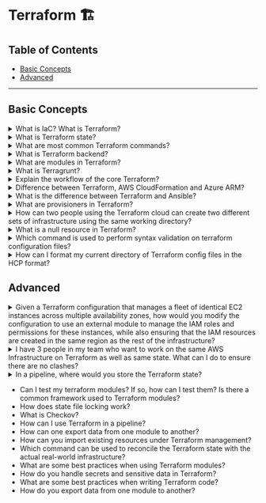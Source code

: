 # Terraform 🏗️

## Table of Contents

- [Basic Concepts](#basic-concepts)
- [Advanced](#advanced)

---

## Basic Concepts

<details>
<summary>What is IaC? What is Terraform?</summary>

Answer goes here

</details>

<details>
<summary>What is Terraform state?</summary>

Answer goes here

</details>

<details>
<summary>What are most common Terraform commands?</summary>

Answer goes here

</details>

<details>
<summary>What is Terraform backend?</summary>

Answer goes here

</details>

<details>
<summary>What are modules in Terraform?</summary>

Answer goes here

</details>

<details>
<summary>What is Terragrunt?</summary>

Answer goes here

</details>

<details>
<summary>Explain the workflow of the core Terraform?</summary>

Answer goes here

</details>

<details>
<summary>Difference between Terraform, AWS CloudFormation and Azure ARM?</summary>

Answer goes here

</details>

<details>
<summary>What is the difference between Terraform and Ansible?</summary>

Answer goes here

</details>

<details>
<summary>What are provisioners in Terraform?</summary>

Answer goes here

</details>

<details>
<summary>How can two people using the Terraform cloud can create two different sets of infrastructure using the same working directory?</summary>

Answer goes here

</details>

<details>
<summary>What is a null resource in Terraform?</summary>

Answer goes here

</details>

<details>
<summary>Which command is used to perform syntax validation on terraform configuration files?</summary>

`terraform validate`

</details>

<details>
<summary>How can I format my current directory of Terraform config files in the HCP format?</summary>

`terraform fmt --recursive`

</details>

## Advanced

<details>
<summary>Given a Terraform configuration that manages a fleet of identical EC2 instances across multiple availability zones, how would you modify the configuration to use an external module to manage the IAM roles and permissions for these instances, while also ensuring that the IAM resources are created in the same region as the rest of the infrastructure?</summary>

## Comprehensive Terraform Module Refactoring for IAM Management

### Overview

This solution demonstrates how to refactor an existing Terraform configuration to use external modules for IAM role management while maintaining regional consistency and following Terraform best practices.

### Prerequisites

- Terraform 1.0+ (recommended 1.5+)
- AWS Provider 5.0+
- Understanding of Terraform modules and state management

### Step 1: Create the External IAM Module

**Directory Structure:**
```
modules/
├── iam-roles/
│   ├── main.tf
│   ├── variables.tf
│   ├── outputs.tf
│   └── versions.tf
└── ec2-fleet/
    ├── main.tf
    ├── variables.tf
    └── outputs.tf
```

**modules/iam-roles/main.tf:**
```hcl
# IAM Role for EC2 instances
resource "aws_iam_role" "ec2_role" {
  name = "${var.name_prefix}-ec2-role"
  
  assume_role_policy = jsonencode({
    Version = "2012-10-17"
    Statement = [
      {
        Action = "sts:AssumeRole"
        Effect = "Allow"
        Principal = {
          Service = "ec2.amazonaws.com"
        }
      }
    ]
  })

  tags = var.tags
}

# IAM Policy for EC2 instances
resource "aws_iam_policy" "ec2_policy" {
  name        = "${var.name_prefix}-ec2-policy"
  description = "Policy for EC2 instances in the fleet"
  
  policy = jsonencode({
    Version = "2012-10-17"
    Statement = [
      {
        Effect = "Allow"
        Action = [
          "s3:GetObject",
          "s3:PutObject",
          "s3:DeleteObject"
        ]
        Resource = [
          "${var.s3_bucket_arn}/*",
          "${var.s3_bucket_arn}"
        ]
      },
      {
        Effect = "Allow"
        Action = [
          "logs:CreateLogGroup",
          "logs:CreateLogStream",
          "logs:PutLogEvents"
        ]
        Resource = "arn:aws:logs:${var.aws_region}:*:log-group:/aws/ec2/*"
      },
      {
        Effect = "Allow"
        Action = [
          "ssm:GetParameter",
          "ssm:GetParameters",
          "ssm:GetParametersByPath"
        ]
        Resource = "arn:aws:ssm:${var.aws_region}:*:parameter/${var.name_prefix}/*"
      }
    ]
  })

  tags = var.tags
}

# Attach policy to role
resource "aws_iam_role_policy_attachment" "ec2_policy_attachment" {
  role       = aws_iam_role.ec2_role.name
  policy_arn = aws_iam_policy.ec2_policy.arn
}

# Instance Profile
resource "aws_iam_instance_profile" "ec2_profile" {
  name = "${var.name_prefix}-ec2-profile"
  role = aws_iam_role.ec2_role.name

  tags = var.tags
}
```

**modules/iam-roles/variables.tf:**
```hcl
variable "name_prefix" {
  description = "Prefix for naming resources"
  type        = string
  default     = "fleet"
}

variable "aws_region" {
  description = "AWS region for resource creation"
  type        = string
}

variable "s3_bucket_arn" {
  description = "ARN of the S3 bucket for EC2 access"
  type        = string
}

variable "tags" {
  description = "Tags to apply to all resources"
  type        = map(string)
  default     = {}
}

variable "additional_policies" {
  description = "List of additional policy ARNs to attach"
  type        = list(string)
  default     = []
}
```

**modules/iam-roles/outputs.tf:**
```hcl
output "iam_role_arn" {
  description = "ARN of the IAM role"
  value       = aws_iam_role.ec2_role.arn
}

output "iam_role_name" {
  description = "Name of the IAM role"
  value       = aws_iam_role.ec2_role.name
}

output "instance_profile_arn" {
  description = "ARN of the instance profile"
  value       = aws_iam_instance_profile.ec2_profile.arn
}

output "instance_profile_name" {
  description = "Name of the instance profile"
  value       = aws_iam_instance_profile.ec2_profile.name
}
```

**modules/iam-roles/versions.tf:**
```hcl
terraform {
  required_version = ">= 1.0"
  
  required_providers {
    aws = {
      source  = "hashicorp/aws"
      version = "~> 5.0"
    }
  }
}
```

### Step 2: Create the EC2 Fleet Module

**modules/ec2-fleet/main.tf:**
```hcl
# Data source for availability zones
data "aws_availability_zones" "available" {
  state = "available"
}

# Launch Template
resource "aws_launch_template" "fleet_template" {
  name_prefix   = "${var.name_prefix}-"
  image_id      = var.ami_id
  instance_type = var.instance_type
  
  vpc_security_group_ids = var.security_group_ids
  
  iam_instance_profile {
    name = var.iam_instance_profile_name
  }
  
  user_data = base64encode(var.user_data)
  
  tag_specifications {
    resource_type = "instance"
    tags = merge(var.tags, {
      Name = "${var.name_prefix}-instance"
    })
  }
  
  tags = var.tags
}

# Auto Scaling Group
resource "aws_autoscaling_group" "fleet_asg" {
  name                = "${var.name_prefix}-asg"
  vpc_zone_identifier = var.subnet_ids
  target_group_arns   = var.target_group_arns
  health_check_type   = var.health_check_type
  health_check_grace_period = var.health_check_grace_period
  
  min_size         = var.min_size
  max_size         = var.max_size
  desired_capacity = var.desired_capacity
  
  launch_template {
    id      = aws_launch_template.fleet_template.id
    version = "$Latest"
  }
  
  dynamic "tag" {
    for_each = var.tags
    content {
      key                 = tag.key
      value               = tag.value
      propagate_at_launch = true
    }
  }
  
  lifecycle {
    create_before_destroy = true
  }
}
```

**modules/ec2-fleet/variables.tf:**
```hcl
variable "name_prefix" {
  description = "Prefix for naming resources"
  type        = string
}

variable "ami_id" {
  description = "AMI ID for EC2 instances"
  type        = string
}

variable "instance_type" {
  description = "Instance type for EC2 instances"
  type        = string
  default     = "t3.medium"
}

variable "subnet_ids" {
  description = "List of subnet IDs for the ASG"
  type        = list(string)
}

variable "security_group_ids" {
  description = "List of security group IDs"
  type        = list(string)
}

variable "iam_instance_profile_name" {
  description = "Name of the IAM instance profile"
  type        = string
}

variable "target_group_arns" {
  description = "List of target group ARNs"
  type        = list(string)
  default     = []
}

variable "min_size" {
  description = "Minimum number of instances"
  type        = number
  default     = 1
}

variable "max_size" {
  description = "Maximum number of instances"
  type        = number
  default     = 10
}

variable "desired_capacity" {
  description = "Desired number of instances"
  type        = number
  default     = 3
}

variable "health_check_type" {
  description = "Type of health check"
  type        = string
  default     = "EC2"
}

variable "health_check_grace_period" {
  description = "Health check grace period in seconds"
  type        = number
  default     = 300
}

variable "user_data" {
  description = "User data script"
  type        = string
  default     = ""
}

variable "tags" {
  description = "Tags to apply to resources"
  type        = map(string)
  default     = {}
}
```

### Step 3: Main Configuration

**main.tf:**
```hcl
# Provider configuration with explicit region
provider "aws" {
  region = var.aws_region
  
  default_tags {
    tags = {
      Environment = var.environment
      Project     = var.project_name
      ManagedBy   = "Terraform"
    }
  }
}

# Data sources
data "aws_vpc" "main" {
  tags = {
    Name = var.vpc_name
  }
}

data "aws_subnets" "private" {
  filter {
    name   = "vpc-id"
    values = [data.aws_vpc.main.id]
  }
  
  tags = {
    Type = "private"
  }
}

data "aws_ami" "latest_amazon_linux" {
  most_recent = true
  owners      = ["amazon"]
  
  filter {
    name   = "name"
    values = ["amzn2-ami-hvm-*-x86_64-gp2"]
  }
}

# S3 Bucket for application data
resource "aws_s3_bucket" "app_data" {
  bucket = "${var.project_name}-${var.environment}-app-data"
  
  tags = {
    Name        = "${var.project_name}-${var.environment}-app-data"
    Environment = var.environment
  }
}

# Security Group for EC2 instances
resource "aws_security_group" "ec2_sg" {
  name_prefix = "${var.project_name}-ec2-"
  vpc_id      = data.aws_vpc.main.id
  
  ingress {
    from_port   = 80
    to_port     = 80
    protocol    = "tcp"
    cidr_blocks = ["0.0.0.0/0"]
  }
  
  ingress {
    from_port   = 443
    to_port     = 443
    protocol    = "tcp"
    cidr_blocks = ["0.0.0.0/0"]
  }
  
  egress {
    from_port   = 0
    to_port     = 0
    protocol    = "-1"
    cidr_blocks = ["0.0.0.0/0"]
  }
  
  tags = {
    Name = "${var.project_name}-ec2-sg"
  }
}

# IAM Module
module "iam_roles" {
  source = "./modules/iam-roles"
  
  name_prefix  = "${var.project_name}-${var.environment}"
  aws_region   = var.aws_region
  s3_bucket_arn = aws_s3_bucket.app_data.arn
  
  tags = {
    Environment = var.environment
    Project     = var.project_name
    Component   = "IAM"
  }
}

# EC2 Fleet Module
module "ec2_fleet" {
  source = "./modules/ec2-fleet"
  
  name_prefix                = "${var.project_name}-${var.environment}"
  ami_id                    = data.aws_ami.latest_amazon_linux.id
  instance_type             = var.instance_type
  subnet_ids                = data.aws_subnets.private.ids
  security_group_ids        = [aws_security_group.ec2_sg.id]
  iam_instance_profile_name = module.iam_roles.instance_profile_name
  
  min_size         = var.min_instance_count
  max_size         = var.max_instance_count
  desired_capacity = var.desired_instance_count
  
  user_data = templatefile("${path.module}/user_data.sh", {
    s3_bucket = aws_s3_bucket.app_data.bucket
    region    = var.aws_region
  })
  
  tags = {
    Environment = var.environment
    Project     = var.project_name
    Component   = "EC2"
  }
}
```

**variables.tf:**
```hcl
variable "aws_region" {
  description = "AWS region for all resources"
  type        = string
  default     = "us-west-2"
}

variable "environment" {
  description = "Environment name"
  type        = string
  default     = "dev"
}

variable "project_name" {
  description = "Name of the project"
  type        = string
  default     = "fleet-app"
}

variable "vpc_name" {
  description = "Name of the VPC"
  type        = string
  default     = "main"
}

variable "instance_type" {
  description = "EC2 instance type"
  type        = string
  default     = "t3.medium"
}

variable "min_instance_count" {
  description = "Minimum number of instances"
  type        = number
  default     = 2
}

variable "max_instance_count" {
  description = "Maximum number of instances"
  type        = number
  default     = 10
}

variable "desired_instance_count" {
  description = "Desired number of instances"
  type        = number
  default     = 3
}
```

**outputs.tf:**
```hcl
output "iam_role_arn" {
  description = "ARN of the IAM role"
  value       = module.iam_roles.iam_role_arn
}

output "instance_profile_name" {
  description = "Name of the instance profile"
  value       = module.iam_roles.instance_profile_name
}

output "s3_bucket_name" {
  description = "Name of the S3 bucket"
  value       = aws_s3_bucket.app_data.bucket
}

output "asg_name" {
  description = "Name of the Auto Scaling Group"
  value       = module.ec2_fleet.asg_name
}
```

### Step 4: User Data Script

**user_data.sh:**
```bash
#!/bin/bash
yum update -y
yum install -y aws-cli

# Configure CloudWatch agent
yum install -y amazon-cloudwatch-agent

# Create application directory
mkdir -p /opt/app
cd /opt/app

# Download application from S3
aws s3 cp s3://${s3_bucket}/app.tar.gz /opt/app/app.tar.gz
tar -xzf app.tar.gz

# Start application
./start.sh
```

### Step 5: Terraform Configuration Files

**terraform.tf:**
```hcl
terraform {
  required_version = ">= 1.0"
  
  required_providers {
    aws = {
      source  = "hashicorp/aws"
      version = "~> 5.0"
    }
  }
  
  # Remote state backend (example with S3)
  backend "s3" {
    bucket         = "your-terraform-state-bucket"
    key            = "fleet-app/terraform.tfstate"
    region         = "us-west-2"
    encrypt        = true
    dynamodb_table = "terraform-locks"
  }
}
```

### Step 6: Deployment and Usage

**Initialize and Deploy:**
```bash
# Initialize Terraform
terraform init

# Plan the deployment
terraform plan -var-file="dev.tfvars"

# Apply the configuration
terraform apply -var-file="dev.tfvars"
```

**dev.tfvars:**
```hcl
aws_region = "us-west-2"
environment = "dev"
project_name = "fleet-app"
instance_type = "t3.medium"
min_instance_count = 2
max_instance_count = 5
desired_instance_count = 3
```

### Key Benefits of This Approach

1. **Modularity**: Clear separation of concerns between IAM and EC2 management
2. **Reusability**: IAM module can be reused across different projects
3. **Regional Consistency**: All resources created in the same region
4. **State Management**: Proper state isolation between modules
5. **Scalability**: Easy to add more instances or modify configurations
6. **Security**: IAM roles follow least privilege principle
7. **Maintainability**: Clear structure and documentation

### Best Practices Implemented

- **Module Structure**: Proper module organization with versions.tf
- **Variable Validation**: Type constraints and descriptions
- **Output Management**: Clear outputs for module communication
- **Tagging Strategy**: Consistent tagging across all resources
- **State Management**: Remote state backend configuration
- **Security**: Least privilege IAM policies
- **Documentation**: Comprehensive inline documentation

### Advanced Considerations

1. **Cross-Region Resources**: For global applications, consider using data sources
2. **State Locking**: Implement DynamoDB table for state locking
3. **Workspace Management**: Use Terraform workspaces for environment separation
4. **Secret Management**: Integrate with AWS Secrets Manager or Parameter Store
5. **Monitoring**: Add CloudWatch alarms and logging
6. **Backup Strategy**: Implement automated backups for critical data

This solution provides a production-ready foundation for managing EC2 fleets with proper IAM integration while maintaining regional consistency and following Terraform best practices.

</details>

<details>
<summary>I have 3 people in my team who want to work on the same AWS Infrastructure on Terraform as well as same state. What can I do to ensure there are no clashes?</summary>

## Terraform Team Collaboration and State Management

### Problem Analysis
When multiple team members work on the same Terraform infrastructure, several challenges arise:
- **State File Conflicts**: Multiple people modifying the same state file
- **Resource Conflicts**: Simultaneous changes to the same resources
- **Inconsistent Environments**: Different team members having different configurations

### Solution: Remote State Backend with State Locking

#### 1. **S3 Backend with DynamoDB State Locking**

**terraform.tf:**
```hcl
terraform {
  required_version = ">= 1.0"
  
  backend "s3" {
    bucket         = "your-company-terraform-state"
    key            = "infrastructure/terraform.tfstate"
    region         = "us-west-2"
    encrypt        = true
    dynamodb_table = "terraform-state-locks"
    
    # Optional: Enable versioning
    versioning = true
  }
}
```

**DynamoDB Table for State Locking:**
```hcl
resource "aws_dynamodb_table" "terraform_locks" {
  name           = "terraform-state-locks"
  billing_mode   = "PAY_PER_REQUEST"
  hash_key       = "LockID"
  
  attribute {
    name = "LockID"
    type = "S"
  }
  
  tags = {
    Name        = "Terraform State Locking"
    Environment = "shared"
  }
}
```

#### 2. **Team Workflow Best Practices**

**Git Workflow:**
```bash
# 1. Always pull latest changes before starting work
git pull origin main

# 2. Create feature branch for your changes
git checkout -b feature/add-new-resource

# 3. Make your changes and test locally
terraform plan
terraform apply

# 4. Commit and push changes
git add .
git commit -m "Add new RDS instance"
git push origin feature/add-new-resource

# 5. Create Pull Request for review
```

**Terraform Workflow:**
```bash
# 1. Initialize with remote backend
terraform init

# 2. Always plan before apply
terraform plan -out=tfplan

# 3. Review the plan carefully
terraform show tfplan

# 4. Apply only after team approval
terraform apply tfplan

# 5. Clean up plan files
rm tfplan
```

#### 3. **Environment Separation Strategy**

**Directory Structure:**
```
terraform/
├── environments/
│   ├── dev/
│   │   ├── main.tf
│   │   ├── variables.tf
│   │   └── terraform.tfvars
│   ├── staging/
│   │   ├── main.tf
│   │   ├── variables.tf
│   │   └── terraform.tfvars
│   └── prod/
│       ├── main.tf
│       ├── variables.tf
│       └── terraform.tfvars
├── modules/
│   ├── vpc/
│   ├── ec2/
│   └── rds/
└── shared/
    ├── backend.tf
    └── providers.tf
```

**Environment-specific Backend Configuration:**
```hcl
# environments/dev/backend.tf
terraform {
  backend "s3" {
    bucket         = "your-company-terraform-state"
    key            = "dev/terraform.tfstate"
    region         = "us-west-2"
    encrypt        = true
    dynamodb_table = "terraform-state-locks"
  }
}
```

#### 4. **Team Communication Protocols**

**Slack/Teams Integration:**
```bash
# Notify team before making changes
terraform plan -var-file="dev.tfvars" | tee plan-output.txt
# Share plan-output.txt in team channel for review
```

**Change Management:**
1. **Pre-Change Notification**: Always notify team before major changes
2. **Plan Review**: Share terraform plan output for team review
3. **Approval Process**: Get approval from at least one team member
4. **Change Windows**: Establish specific times for production changes

#### 5. **Advanced State Management**

**State Import for Existing Resources:**
```bash
# Import existing resources into state
terraform import aws_instance.web i-1234567890abcdef0
terraform import aws_s3_bucket.app_data my-app-bucket
```

**State Operations:**
```bash
# List resources in state
terraform state list

# Show specific resource
terraform state show aws_instance.web

# Move resources between states
terraform state mv aws_instance.web aws_instance.web_server

# Remove resources from state (without destroying)
terraform state rm aws_instance.old_web
```

#### 6. **CI/CD Integration**

**GitHub Actions Workflow:**
```yaml
name: 'Terraform Plan and Apply'
on:
  pull_request:
    paths:
      - 'terraform/**'
  push:
    branches:
      - main
    paths:
      - 'terraform/**'

jobs:
  terraform:
    runs-on: ubuntu-latest
    steps:
      - uses: actions/checkout@v3
      
      - name: Setup Terraform
        uses: hashicorp/setup-terraform@v2
        with:
          terraform_version: 1.5.0
      
      - name: Terraform Init
        run: terraform init
        working-directory: ./terraform/environments/dev
      
      - name: Terraform Plan
        run: terraform plan -out=tfplan
        working-directory: ./terraform/environments/dev
      
      - name: Terraform Apply (on main branch)
        if: github.ref == 'refs/heads/main' && github.event_name == 'push'
        run: terraform apply tfplan
        working-directory: ./terraform/environments/dev
```

#### 7. **Monitoring and Alerting**

**CloudWatch Alarms for State Changes:**
```hcl
resource "aws_cloudwatch_metric_alarm" "terraform_state_changes" {
  alarm_name          = "terraform-state-changes"
  comparison_operator = "GreaterThanThreshold"
  evaluation_periods  = "1"
  metric_name         = "StateFileModifications"
  namespace           = "Terraform/State"
  period              = "300"
  statistic           = "Sum"
  threshold           = "0"
  alarm_description   = "This metric monitors terraform state changes"
}
```

### Key Benefits

1. **State Consistency**: All team members work with the same state
2. **Conflict Prevention**: State locking prevents simultaneous modifications
3. **Audit Trail**: Complete history of infrastructure changes
4. **Rollback Capability**: Easy rollback to previous states
5. **Team Collaboration**: Clear workflow for team coordination

### Best Practices Summary

- Always use remote state backends
- Implement state locking with DynamoDB
- Use environment separation
- Follow Git workflow best practices
- Implement CI/CD for automated deployments
- Establish clear communication protocols
- Regular state backups and monitoring

</details>

<details>
<summary>In a pipeline, where would you store the Terraform state?</summary>

## Terraform State Storage in CI/CD Pipelines

### Recommended Approach: Remote State Backend

#### 1. **S3 Backend with DynamoDB Locking (Recommended)**

**Configuration:**
```hcl
terraform {
  backend "s3" {
    bucket         = "company-terraform-state-prod"
    key            = "infrastructure/terraform.tfstate"
    region         = "us-west-2"
    encrypt        = true
    dynamodb_table = "terraform-state-locks"
    versioning     = true
  }
}
```

**Benefits:**
- **Durability**: 99.999999999% (11 9's) durability
- **Availability**: 99.99% availability
- **State Locking**: Prevents concurrent modifications
- **Versioning**: Complete change history
- **Encryption**: Data encrypted at rest and in transit

#### 2. **Pipeline-Specific State Management**

**Environment Separation:**
```hcl
# environments/dev/backend.tf
terraform {
  backend "s3" {
    bucket         = "company-terraform-state"
    key            = "dev/terraform.tfstate"
    region         = "us-west-2"
    encrypt        = true
    dynamodb_table = "terraform-state-locks"
  }
}

# environments/staging/backend.tf
terraform {
  backend "s3" {
    bucket         = "company-terraform-state"
    key            = "staging/terraform.tfstate"
    region         = "us-west-2"
    encrypt        = true
    dynamodb_table = "terraform-state-locks"
  }
}

# environments/prod/backend.tf
terraform {
  backend "s3" {
    bucket         = "company-terraform-state"
    key            = "prod/terraform.tfstate"
    region         = "us-west-2"
    encrypt        = true
    dynamodb_table = "terraform-state-locks"
  }
}
```

#### 3. **CI/CD Pipeline Configuration**

**GitHub Actions Example:**
```yaml
name: 'Terraform Pipeline'
on:
  push:
    branches: [main, develop]
  pull_request:
    branches: [main]

env:
  TF_VERSION: '1.5.0'
  AWS_REGION: 'us-west-2'

jobs:
  terraform-plan:
    runs-on: ubuntu-latest
    steps:
      - name: Checkout
        uses: actions/checkout@v3
      
      - name: Configure AWS credentials
        uses: aws-actions/configure-aws-credentials@v2
        with:
          aws-access-key-id: ${{ secrets.AWS_ACCESS_KEY_ID }}
          aws-secret-access-key: ${{ secrets.AWS_SECRET_ACCESS_KEY }}
          aws-region: ${{ env.AWS_REGION }}
      
      - name: Setup Terraform
        uses: hashicorp/setup-terraform@v2
        with:
          terraform_version: ${{ env.TF_VERSION }}
      
      - name: Terraform Init
        run: terraform init
        working-directory: ./terraform/environments/${{ github.ref_name }}
      
      - name: Terraform Plan
        run: terraform plan -out=tfplan
        working-directory: ./terraform/environments/${{ github.ref_name }}
      
      - name: Upload Plan
        uses: actions/upload-artifact@v3
        with:
          name: terraform-plan
          path: ./terraform/environments/${{ github.ref_name }}/tfplan

  terraform-apply:
    needs: terraform-plan
    runs-on: ubuntu-latest
    if: github.ref == 'refs/heads/main'
    steps:
      - name: Checkout
        uses: actions/checkout@v3
      
      - name: Configure AWS credentials
        uses: aws-actions/configure-aws-credentials@v2
        with:
          aws-access-key-id: ${{ secrets.AWS_ACCESS_KEY_ID }}
          aws-secret-access-key: ${{ secrets.AWS_SECRET_ACCESS_KEY }}
          aws-region: ${{ env.AWS_REGION }}
      
      - name: Setup Terraform
        uses: hashicorp/setup-terraform@v2
        with:
          terraform_version: ${{ env.TF_VERSION }}
      
      - name: Download Plan
        uses: actions/download-artifact@v3
        with:
          name: terraform-plan
          path: ./terraform/environments/${{ github.ref_name }}
      
      - name: Terraform Apply
        run: terraform apply tfplan
        working-directory: ./terraform/environments/${{ github.ref_name }}
```

#### 4. **State Security Best Practices**

**S3 Bucket Configuration:**
```hcl
resource "aws_s3_bucket" "terraform_state" {
  bucket = "company-terraform-state"
  
  versioning {
    enabled = true
  }
  
  server_side_encryption_configuration {
    rule {
      apply_server_side_encryption_by_default {
        sse_algorithm = "AES256"
      }
    }
  }
  
  lifecycle_rule {
    enabled = true
    noncurrent_version_expiration {
      days = 90
    }
  }
}

resource "aws_s3_bucket_public_access_block" "terraform_state" {
  bucket = aws_s3_bucket.terraform_state.id
  
  block_public_acls       = true
  block_public_policy     = true
  ignore_public_acls      = true
  restrict_public_buckets = true
}
```

**DynamoDB Table for State Locking:**
```hcl
resource "aws_dynamodb_table" "terraform_locks" {
  name           = "terraform-state-locks"
  billing_mode   = "PAY_PER_REQUEST"
  hash_key       = "LockID"
  
  attribute {
    name = "LockID"
    type = "S"
  }
  
  point_in_time_recovery {
    enabled = true
  }
  
  tags = {
    Name        = "Terraform State Locking"
    Environment = "shared"
  }
}
```

#### 5. **Alternative State Storage Options**

**Terraform Cloud/Enterprise:**
```hcl
terraform {
  cloud {
    organization = "your-org"
    workspaces {
      name = "production"
    }
  }
}
```

**Azure Storage Backend:**
```hcl
terraform {
  backend "azurerm" {
    resource_group_name  = "terraform-state"
    storage_account_name = "tfstateaccount"
    container_name       = "tfstate"
    key                  = "terraform.tfstate"
  }
}
```

**Google Cloud Storage:**
```hcl
terraform {
  backend "gcs" {
    bucket = "terraform-state-bucket"
    prefix = "terraform/state"
  }
}
```

#### 6. **State Management in Multi-Environment Pipelines**

**Pipeline Structure:**
```
pipeline/
├── .github/workflows/
│   ├── dev-deploy.yml
│   ├── staging-deploy.yml
│   └── prod-deploy.yml
├── terraform/
│   ├── environments/
│   │   ├── dev/
│   │   ├── staging/
│   │   └── prod/
│   └── modules/
└── scripts/
    ├── plan.sh
    └── apply.sh
```

**Environment-specific State Keys:**
```bash
# Dev environment
terraform init -backend-config="key=dev/terraform.tfstate"

# Staging environment  
terraform init -backend-config="key=staging/terraform.tfstate"

# Production environment
terraform init -backend-config="key=prod/terraform.tfstate"
```

#### 7. **State Backup and Recovery**

**Automated State Backups:**
```bash
#!/bin/bash
# backup-state.sh

BUCKET="company-terraform-state"
DATE=$(date +%Y%m%d_%H%M%S)

# Create backup
aws s3 cp s3://$BUCKET/dev/terraform.tfstate s3://$BUCKET/backups/dev/terraform.tfstate.$DATE

# Keep only last 30 days of backups
aws s3 ls s3://$BUCKET/backups/dev/ | awk '$1 < "'$(date -d '30 days ago' '+%Y-%m-%d')'" {print $4}' | xargs -I {} aws s3 rm s3://$BUCKET/backups/dev/{}
```

**State Recovery Process:**
```bash
# 1. Stop all Terraform operations
# 2. Download backup state
aws s3 cp s3://company-terraform-state/backups/dev/terraform.tfstate.20231201_120000 s3://company-terraform-state/dev/terraform.tfstate

# 3. Verify state integrity
terraform state list

# 4. Plan to ensure consistency
terraform plan
```

### Key Recommendations

1. **Never store state in Git repositories**
2. **Always use remote state backends**
3. **Implement state locking**
4. **Enable state versioning**
5. **Use environment-specific state files**
6. **Implement automated backups**
7. **Monitor state file access and changes**
8. **Use least privilege access for state operations**

### Security Considerations

- **Encryption**: Always encrypt state files
- **Access Control**: Use IAM policies to restrict state access
- **Audit Logging**: Enable CloudTrail for state operations
- **Network Security**: Use VPC endpoints for S3 access
- **Secrets Management**: Never store secrets in state files

</details>

- Can I test my terraform modules? If so, how can I test them? Is there a common framework used to Terraform modules?
- How does state file locking work?
- What is Checkov?
- How can I use Terraform in a pipeline?
- How can one export data from one module to another?
- How can you import existing resources under Terraform management?
- Which command can be used to reconcile the Terraform state with the actual real-world infrastructure?
- What are some best practices when using Terraform modules?
- How do you handle secrets and sensitive data in Terraform?
- What are some best practices when writing Terraform code?
- How do you export data from one module to another?
